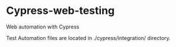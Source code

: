 # Cypress-web-testing
Web automation with Cypress

Test Automation files are located in ./cypress/integration/ directory.



